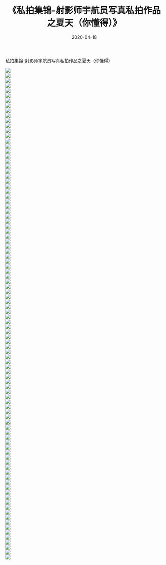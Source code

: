 ﻿---
layout: post
title:  《私拍集锦-射影师宇航员写真私拍作品之夏天（你懂得）》
date:   2020-04-18
img: http://imgx.orgx.ga/漏D/网络美图/2020/私拍集锦-射影师宇航员写真私拍作品之夏天（你懂得）/000.jpg
categories: [美女, 清纯, 唯美]
---

私拍集锦-射影师宇航员写真私拍作品之夏天（你懂得）

  ![](http://imgx.orgx.ga/漏D/网络美图/2020/私拍集锦-射影师宇航员写真私拍作品之夏天（你懂得）/001.jpg) <br> ![](http://imgx.orgx.ga/漏D/网络美图/2020/私拍集锦-射影师宇航员写真私拍作品之夏天（你懂得）/002.jpg) <br> ![](http://imgx.orgx.ga/漏D/网络美图/2020/私拍集锦-射影师宇航员写真私拍作品之夏天（你懂得）/003.jpg) <br> ![](http://imgx.orgx.ga/漏D/网络美图/2020/私拍集锦-射影师宇航员写真私拍作品之夏天（你懂得）/004.jpg) <br> ![](http://imgx.orgx.ga/漏D/网络美图/2020/私拍集锦-射影师宇航员写真私拍作品之夏天（你懂得）/005.jpg) <br> ![](http://imgx.orgx.ga/漏D/网络美图/2020/私拍集锦-射影师宇航员写真私拍作品之夏天（你懂得）/006.jpg) <br> ![](http://imgx.orgx.ga/漏D/网络美图/2020/私拍集锦-射影师宇航员写真私拍作品之夏天（你懂得）/007.jpg) <br> ![](http://imgx.orgx.ga/漏D/网络美图/2020/私拍集锦-射影师宇航员写真私拍作品之夏天（你懂得）/008.jpg) <br> ![](http://imgx.orgx.ga/漏D/网络美图/2020/私拍集锦-射影师宇航员写真私拍作品之夏天（你懂得）/009.jpg) <br> ![](http://imgx.orgx.ga/漏D/网络美图/2020/私拍集锦-射影师宇航员写真私拍作品之夏天（你懂得）/010.jpg) <br> ![](http://imgx.orgx.ga/漏D/网络美图/2020/私拍集锦-射影师宇航员写真私拍作品之夏天（你懂得）/011.jpg) <br> ![](http://imgx.orgx.ga/漏D/网络美图/2020/私拍集锦-射影师宇航员写真私拍作品之夏天（你懂得）/012.jpg) <br> ![](http://imgx.orgx.ga/漏D/网络美图/2020/私拍集锦-射影师宇航员写真私拍作品之夏天（你懂得）/013.jpg) <br> ![](http://imgx.orgx.ga/漏D/网络美图/2020/私拍集锦-射影师宇航员写真私拍作品之夏天（你懂得）/014.jpg) <br> ![](http://imgx.orgx.ga/漏D/网络美图/2020/私拍集锦-射影师宇航员写真私拍作品之夏天（你懂得）/015.jpg) <br> ![](http://imgx.orgx.ga/漏D/网络美图/2020/私拍集锦-射影师宇航员写真私拍作品之夏天（你懂得）/016.jpg) <br> ![](http://imgx.orgx.ga/漏D/网络美图/2020/私拍集锦-射影师宇航员写真私拍作品之夏天（你懂得）/017.jpg) <br> ![](http://imgx.orgx.ga/漏D/网络美图/2020/私拍集锦-射影师宇航员写真私拍作品之夏天（你懂得）/018.jpg) <br> ![](http://imgx.orgx.ga/漏D/网络美图/2020/私拍集锦-射影师宇航员写真私拍作品之夏天（你懂得）/019.jpg) <br> ![](http://imgx.orgx.ga/漏D/网络美图/2020/私拍集锦-射影师宇航员写真私拍作品之夏天（你懂得）/020.jpg) <br> ![](http://imgx.orgx.ga/漏D/网络美图/2020/私拍集锦-射影师宇航员写真私拍作品之夏天（你懂得）/021.jpg) <br> ![](http://imgx.orgx.ga/漏D/网络美图/2020/私拍集锦-射影师宇航员写真私拍作品之夏天（你懂得）/022.jpg) <br> ![](http://imgx.orgx.ga/漏D/网络美图/2020/私拍集锦-射影师宇航员写真私拍作品之夏天（你懂得）/023.jpg) <br> ![](http://imgx.orgx.ga/漏D/网络美图/2020/私拍集锦-射影师宇航员写真私拍作品之夏天（你懂得）/024.jpg) <br> ![](http://imgx.orgx.ga/漏D/网络美图/2020/私拍集锦-射影师宇航员写真私拍作品之夏天（你懂得）/025.jpg) <br> ![](http://imgx.orgx.ga/漏D/网络美图/2020/私拍集锦-射影师宇航员写真私拍作品之夏天（你懂得）/026.jpg) <br> ![](http://imgx.orgx.ga/漏D/网络美图/2020/私拍集锦-射影师宇航员写真私拍作品之夏天（你懂得）/027.jpg) <br> ![](http://imgx.orgx.ga/漏D/网络美图/2020/私拍集锦-射影师宇航员写真私拍作品之夏天（你懂得）/028.jpg) <br> ![](http://imgx.orgx.ga/漏D/网络美图/2020/私拍集锦-射影师宇航员写真私拍作品之夏天（你懂得）/029.jpg) <br> ![](http://imgx.orgx.ga/漏D/网络美图/2020/私拍集锦-射影师宇航员写真私拍作品之夏天（你懂得）/030.jpg) <br> ![](http://imgx.orgx.ga/漏D/网络美图/2020/私拍集锦-射影师宇航员写真私拍作品之夏天（你懂得）/031.jpg) <br> ![](http://imgx.orgx.ga/漏D/网络美图/2020/私拍集锦-射影师宇航员写真私拍作品之夏天（你懂得）/032.jpg) <br> ![](http://imgx.orgx.ga/漏D/网络美图/2020/私拍集锦-射影师宇航员写真私拍作品之夏天（你懂得）/033.jpg) <br> ![](http://imgx.orgx.ga/漏D/网络美图/2020/私拍集锦-射影师宇航员写真私拍作品之夏天（你懂得）/034.jpg) <br> ![](http://imgx.orgx.ga/漏D/网络美图/2020/私拍集锦-射影师宇航员写真私拍作品之夏天（你懂得）/035.jpg) <br> ![](http://imgx.orgx.ga/漏D/网络美图/2020/私拍集锦-射影师宇航员写真私拍作品之夏天（你懂得）/036.jpg) <br> ![](http://imgx.orgx.ga/漏D/网络美图/2020/私拍集锦-射影师宇航员写真私拍作品之夏天（你懂得）/037.jpg) <br> ![](http://imgx.orgx.ga/漏D/网络美图/2020/私拍集锦-射影师宇航员写真私拍作品之夏天（你懂得）/038.jpg) <br> ![](http://imgx.orgx.ga/漏D/网络美图/2020/私拍集锦-射影师宇航员写真私拍作品之夏天（你懂得）/039.jpg) <br> ![](http://imgx.orgx.ga/漏D/网络美图/2020/私拍集锦-射影师宇航员写真私拍作品之夏天（你懂得）/040.jpg) <br> ![](http://imgx.orgx.ga/漏D/网络美图/2020/私拍集锦-射影师宇航员写真私拍作品之夏天（你懂得）/041.jpg) <br> ![](http://imgx.orgx.ga/漏D/网络美图/2020/私拍集锦-射影师宇航员写真私拍作品之夏天（你懂得）/042.jpg) <br> ![](http://imgx.orgx.ga/漏D/网络美图/2020/私拍集锦-射影师宇航员写真私拍作品之夏天（你懂得）/043.jpg) <br> ![](http://imgx.orgx.ga/漏D/网络美图/2020/私拍集锦-射影师宇航员写真私拍作品之夏天（你懂得）/044.jpg) <br> ![](http://imgx.orgx.ga/漏D/网络美图/2020/私拍集锦-射影师宇航员写真私拍作品之夏天（你懂得）/045.jpg) <br> ![](http://imgx.orgx.ga/漏D/网络美图/2020/私拍集锦-射影师宇航员写真私拍作品之夏天（你懂得）/046.jpg) <br> ![](http://imgx.orgx.ga/漏D/网络美图/2020/私拍集锦-射影师宇航员写真私拍作品之夏天（你懂得）/047.jpg) <br> ![](http://imgx.orgx.ga/漏D/网络美图/2020/私拍集锦-射影师宇航员写真私拍作品之夏天（你懂得）/048.jpg) <br> ![](http://imgx.orgx.ga/漏D/网络美图/2020/私拍集锦-射影师宇航员写真私拍作品之夏天（你懂得）/049.jpg) <br> ![](http://imgx.orgx.ga/漏D/网络美图/2020/私拍集锦-射影师宇航员写真私拍作品之夏天（你懂得）/050.jpg) <br> ![](http://imgx.orgx.ga/漏D/网络美图/2020/私拍集锦-射影师宇航员写真私拍作品之夏天（你懂得）/051.jpg) <br> ![](http://imgx.orgx.ga/漏D/网络美图/2020/私拍集锦-射影师宇航员写真私拍作品之夏天（你懂得）/052.jpg) <br> ![](http://imgx.orgx.ga/漏D/网络美图/2020/私拍集锦-射影师宇航员写真私拍作品之夏天（你懂得）/053.jpg) <br> ![](http://imgx.orgx.ga/漏D/网络美图/2020/私拍集锦-射影师宇航员写真私拍作品之夏天（你懂得）/054.jpg) <br> ![](http://imgx.orgx.ga/漏D/网络美图/2020/私拍集锦-射影师宇航员写真私拍作品之夏天（你懂得）/055.jpg) <br> ![](http://imgx.orgx.ga/漏D/网络美图/2020/私拍集锦-射影师宇航员写真私拍作品之夏天（你懂得）/056.jpg) <br> ![](http://imgx.orgx.ga/漏D/网络美图/2020/私拍集锦-射影师宇航员写真私拍作品之夏天（你懂得）/057.jpg) <br> ![](http://imgx.orgx.ga/漏D/网络美图/2020/私拍集锦-射影师宇航员写真私拍作品之夏天（你懂得）/058.jpg) <br> ![](http://imgx.orgx.ga/漏D/网络美图/2020/私拍集锦-射影师宇航员写真私拍作品之夏天（你懂得）/059.jpg) <br> ![](http://imgx.orgx.ga/漏D/网络美图/2020/私拍集锦-射影师宇航员写真私拍作品之夏天（你懂得）/060.jpg) <br> ![](http://imgx.orgx.ga/漏D/网络美图/2020/私拍集锦-射影师宇航员写真私拍作品之夏天（你懂得）/061.jpg) <br> ![](http://imgx.orgx.ga/漏D/网络美图/2020/私拍集锦-射影师宇航员写真私拍作品之夏天（你懂得）/062.jpg) <br> ![](http://imgx.orgx.ga/漏D/网络美图/2020/私拍集锦-射影师宇航员写真私拍作品之夏天（你懂得）/063.jpg) <br> ![](http://imgx.orgx.ga/漏D/网络美图/2020/私拍集锦-射影师宇航员写真私拍作品之夏天（你懂得）/064.jpg) <br> ![](http://imgx.orgx.ga/漏D/网络美图/2020/私拍集锦-射影师宇航员写真私拍作品之夏天（你懂得）/065.jpg) <br> ![](http://imgx.orgx.ga/漏D/网络美图/2020/私拍集锦-射影师宇航员写真私拍作品之夏天（你懂得）/066.jpg) <br> ![](http://imgx.orgx.ga/漏D/网络美图/2020/私拍集锦-射影师宇航员写真私拍作品之夏天（你懂得）/067.jpg) <br> ![](http://imgx.orgx.ga/漏D/网络美图/2020/私拍集锦-射影师宇航员写真私拍作品之夏天（你懂得）/068.jpg) <br> ![](http://imgx.orgx.ga/漏D/网络美图/2020/私拍集锦-射影师宇航员写真私拍作品之夏天（你懂得）/069.jpg) <br> ![](http://imgx.orgx.ga/漏D/网络美图/2020/私拍集锦-射影师宇航员写真私拍作品之夏天（你懂得）/070.jpg) <br> ![](http://imgx.orgx.ga/漏D/网络美图/2020/私拍集锦-射影师宇航员写真私拍作品之夏天（你懂得）/071.jpg) <br> ![](http://imgx.orgx.ga/漏D/网络美图/2020/私拍集锦-射影师宇航员写真私拍作品之夏天（你懂得）/072.jpg) <br> ![](http://imgx.orgx.ga/漏D/网络美图/2020/私拍集锦-射影师宇航员写真私拍作品之夏天（你懂得）/073.jpg) <br> ![](http://imgx.orgx.ga/漏D/网络美图/2020/私拍集锦-射影师宇航员写真私拍作品之夏天（你懂得）/074.jpg) <br> ![](http://imgx.orgx.ga/漏D/网络美图/2020/私拍集锦-射影师宇航员写真私拍作品之夏天（你懂得）/075.jpg) <br> ![](http://imgx.orgx.ga/漏D/网络美图/2020/私拍集锦-射影师宇航员写真私拍作品之夏天（你懂得）/076.jpg) <br> ![](http://imgx.orgx.ga/漏D/网络美图/2020/私拍集锦-射影师宇航员写真私拍作品之夏天（你懂得）/077.jpg) <br> ![](http://imgx.orgx.ga/漏D/网络美图/2020/私拍集锦-射影师宇航员写真私拍作品之夏天（你懂得）/078.jpg) <br> ![](http://imgx.orgx.ga/漏D/网络美图/2020/私拍集锦-射影师宇航员写真私拍作品之夏天（你懂得）/079.jpg) <br> ![](http://imgx.orgx.ga/漏D/网络美图/2020/私拍集锦-射影师宇航员写真私拍作品之夏天（你懂得）/080.jpg) <br> ![](http://imgx.orgx.ga/漏D/网络美图/2020/私拍集锦-射影师宇航员写真私拍作品之夏天（你懂得）/081.jpg) <br> ![](http://imgx.orgx.ga/漏D/网络美图/2020/私拍集锦-射影师宇航员写真私拍作品之夏天（你懂得）/082.jpg) <br> ![](http://imgx.orgx.ga/漏D/网络美图/2020/私拍集锦-射影师宇航员写真私拍作品之夏天（你懂得）/083.jpg) <br> ![](http://imgx.orgx.ga/漏D/网络美图/2020/私拍集锦-射影师宇航员写真私拍作品之夏天（你懂得）/084.jpg) <br> ![](http://imgx.orgx.ga/漏D/网络美图/2020/私拍集锦-射影师宇航员写真私拍作品之夏天（你懂得）/085.jpg) <br> ![](http://imgx.orgx.ga/漏D/网络美图/2020/私拍集锦-射影师宇航员写真私拍作品之夏天（你懂得）/086.jpg) <br> ![](http://imgx.orgx.ga/漏D/网络美图/2020/私拍集锦-射影师宇航员写真私拍作品之夏天（你懂得）/087.jpg) <br> ![](http://imgx.orgx.ga/漏D/网络美图/2020/私拍集锦-射影师宇航员写真私拍作品之夏天（你懂得）/088.jpg) <br> ![](http://imgx.orgx.ga/漏D/网络美图/2020/私拍集锦-射影师宇航员写真私拍作品之夏天（你懂得）/089.jpg) <br> ![](http://imgx.orgx.ga/漏D/网络美图/2020/私拍集锦-射影师宇航员写真私拍作品之夏天（你懂得）/090.jpg) <br> ![](http://imgx.orgx.ga/漏D/网络美图/2020/私拍集锦-射影师宇航员写真私拍作品之夏天（你懂得）/091.jpg) <br> ![](http://imgx.orgx.ga/漏D/网络美图/2020/私拍集锦-射影师宇航员写真私拍作品之夏天（你懂得）/092.jpg) <br> ![](http://imgx.orgx.ga/漏D/网络美图/2020/私拍集锦-射影师宇航员写真私拍作品之夏天（你懂得）/093.jpg) <br> ![](http://imgx.orgx.ga/漏D/网络美图/2020/私拍集锦-射影师宇航员写真私拍作品之夏天（你懂得）/094.jpg) <br> ![](http://imgx.orgx.ga/漏D/网络美图/2020/私拍集锦-射影师宇航员写真私拍作品之夏天（你懂得）/095.jpg) <br> ![](http://imgx.orgx.ga/漏D/网络美图/2020/私拍集锦-射影师宇航员写真私拍作品之夏天（你懂得）/096.jpg) <br> ![](http://imgx.orgx.ga/漏D/网络美图/2020/私拍集锦-射影师宇航员写真私拍作品之夏天（你懂得）/097.jpg) <br> ![](http://imgx.orgx.ga/漏D/网络美图/2020/私拍集锦-射影师宇航员写真私拍作品之夏天（你懂得）/098.jpg) <br>